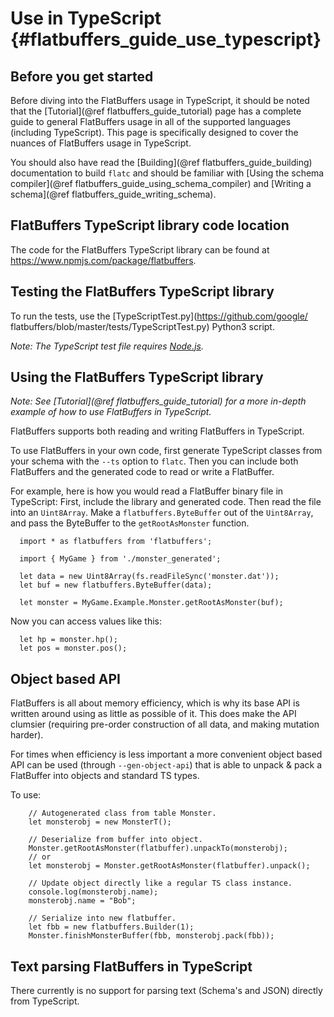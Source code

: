 ﻿Use in TypeScript    {#flatbuffers_guide_use_typescript}
=================

## Before you get started

Before diving into the FlatBuffers usage in TypeScript, it should be noted that
the [Tutorial](@ref flatbuffers_guide_tutorial) page has a complete guide to
general FlatBuffers usage in all of the supported languages
(including TypeScript). This page is specifically designed to cover the nuances
of FlatBuffers usage in TypeScript.

You should also have read the [Building](@ref flatbuffers_guide_building)
documentation to build `flatc` and should be familiar with
[Using the schema compiler](@ref flatbuffers_guide_using_schema_compiler) and
[Writing a schema](@ref flatbuffers_guide_writing_schema).

## FlatBuffers TypeScript library code location

The code for the FlatBuffers TypeScript library can be found at
https://www.npmjs.com/package/flatbuffers.

## Testing the FlatBuffers TypeScript library

To run the tests, use the [TypeScriptTest.py](https://github.com/google/
flatbuffers/blob/master/tests/TypeScriptTest.py) Python3 script.

*Note: The TypeScript test file requires [Node.js](https://nodejs.org/en/).*

## Using the FlatBuffers TypeScript library

*Note: See [Tutorial](@ref flatbuffers_guide_tutorial) for a more in-depth
example of how to use FlatBuffers in TypeScript.*

FlatBuffers supports both reading and writing FlatBuffers in TypeScript.

To use FlatBuffers in your own code, first generate TypeScript classes from your
schema with the `--ts` option to `flatc`. Then you can include both FlatBuffers
and the generated code to read or write a FlatBuffer.

For example, here is how you would read a FlatBuffer binary file in TypeScript:
First, include the library and generated code. Then read the file into an
`Uint8Array`. Make a `flatbuffers.ByteBuffer` out of the `Uint8Array`, and pass
the ByteBuffer to the `getRootAsMonster` function.

~~~{.ts}
  import * as flatbuffers from 'flatbuffers';

  import { MyGame } from './monster_generated';

  let data = new Uint8Array(fs.readFileSync('monster.dat'));
  let buf = new flatbuffers.ByteBuffer(data);

  let monster = MyGame.Example.Monster.getRootAsMonster(buf);
~~~

Now you can access values like this:

~~~{.ts}
  let hp = monster.hp();
  let pos = monster.pos();
~~~

## Object based API

FlatBuffers is all about memory efficiency, which is why its base API is written
around using as little as possible of it. This does make the API clumsier
(requiring pre-order construction of all data, and making mutation harder).

For times when efficiency is less important a more convenient object based API
can be used (through `--gen-object-api`) that is able to unpack & pack a
FlatBuffer into objects and standard TS types.

To use:

~~~~~~~~~~~~~~~~~~~~~~~~~~~~~~~~~~~~~~~~~~~~~~~~~~~~~~~~~~~~~~~~~~{.ts}
    // Autogenerated class from table Monster.
    let monsterobj = new MonsterT();

    // Deserialize from buffer into object.
    Monster.getRootAsMonster(flatbuffer).unpackTo(monsterobj);
    // or
    let monsterobj = Monster.getRootAsMonster(flatbuffer).unpack();

    // Update object directly like a regular TS class instance.
    console.log(monsterobj.name);
    monsterobj.name = "Bob";

    // Serialize into new flatbuffer.
    let fbb = new flatbuffers.Builder(1);
    Monster.finishMonsterBuffer(fbb, monsterobj.pack(fbb));
~~~~~~~~~~~~~~~~~~~~~~~~~~~~~~~~~~~~~~~~~~~~~~~~~~~~~~~~~~~~~~~~~~

## Text parsing FlatBuffers in TypeScript

There currently is no support for parsing text (Schema's and JSON) directly
from TypeScript.
